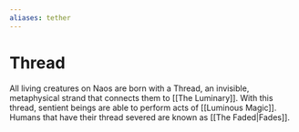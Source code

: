 ```yaml
---
aliases: tether
---
```

# Thread

All living creatures on Naos are born with a Thread, an invisible, metaphysical strand that connects them to [[The Luminary]]. With this thread, sentient beings are able to perform acts of [[Luminous Magic]]. Humans that have their thread severed are known as [[The Faded|Fades]].